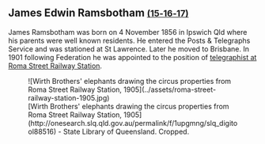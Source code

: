 ## James Edwin Ramsbotham <small>[(15‑16‑17)](https://brisbane.discovereverafter.com/profile/31889830 "Go to Memorial Information" )</small>

James Ramsbotham was born on 4 November 1856 in Ipswich Qld where his parents were well known residents. He entered the Posts & Telegraphs Service and was stationed at St Lawrence. Later he moved to Brisbane. In 1901 following Federation he was appointed to the position of [telegraphist at Roma Street Railway Station](https://trove.nla.gov.au/newspaper/article/201060931).

<!--
![Wirth Brothers' elephants drawing the circus properties from Roma Street Railway Station, 1905](../assets/roma-street-railway-station-1905.jpg)

*<small>[Wirth Brothers' elephants drawing the circus properties from Roma Street Railway Station, 1905](http://onesearch.slq.qld.gov.au/permalink/f/1upgmng/slq_digitool88516) - State Library of Queensland. Cropped.</small>*
-->

<figure markdown> 
  ![Wirth Brothers' elephants drawing the circus properties from Roma Street Railway Station, 1905](../assets/roma-street-railway-station-1905.jpg)
  <figcaption markdown>[Wirth Brothers' elephants drawing the circus properties from Roma Street Railway Station, 1905](http://onesearch.slq.qld.gov.au/permalink/f/1upgmng/slq_digitool88516) - State Library of Queensland. Cropped.</figcaption>
</figure>
